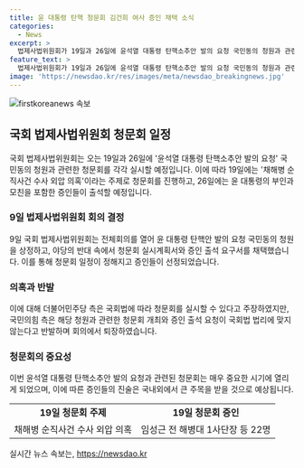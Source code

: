 ```yaml
---
title: 윤 대통령 탄핵 청문회 김건희 여사 증인 채택 소식
categories:
  - News
excerpt: >
  법제사법위원회가 19일과 26일에 윤석열 대통령 탄핵소추안 발의 요청 국민동의 청원과 관련한 청문회를 열기로 했다. 이에 야당은 증인으로 윤 대통령의 부인과 모친을 채택하며 논란이 일고 있다. 또한, 19일 청문회 주제는 채해병 순직사건 수사 외압 의혹으로 정해졌으며, 정청래 위원장은 국회법에 따라 청문회 가능이라고 주장했다. 국민의힘은 국회법에 맞지 않는다며 반발하며 퇴장했다.
feature_text: >
  법제사법위원회가 19일과 26일에 윤석열 대통령 탄핵소추안 발의 요청 국민동의 청원과 관련한 청문회를 열기로 했다. 이에 야당은 증인으로 윤 대통령의 부인과 모친을 채택하며 논란이 일고 있다. 또한, 19일 청문회 주제는 채해병 순직사건 수사 외압 의혹으로 정해졌으며, 정청래 위원장은 국회법에 따라 청문회 가능이라고 주장했다. 국민의힘은 국회법에 맞지 않는다며 반발하며 퇴장했다.
image: 'https://newsdao.kr/res/images/meta/newsdao_breakingnews.jpg'
---
```


<p><img src="https://newsdao.kr/res/images/meta/newsdao_breakingnews.jpg" alt="firstkoreanews 속보" /></p>

<h2 data-ke-size="size26">국회 법제사법위원회 청문회 일정</h2>

<p data-ke-size="size16">국회 법제사법위원회는 오는 19일과 26일에 '윤석열 대통령 탄핵소추안 발의 요청' 국민동의 청원과 관련한 청문회를 각각 실시할 예정입니다. 이에 따라 19일에는 '채해병 순직사건 수사 외압 의혹'이라는 주제로 청문회를 진행하고, 26일에는 윤 대통령의 부인과 모친을 포함한 증인들이 출석할 예정입니다.</p>

<h3>9일 법제사법위원회 회의 결정</h3>

<p data-ke-size="size16">9일 국회 법제사법위원회는 전체회의를 열어 윤 대통령 탄핵안 발의 요청 국민동의 청원을 상정하고, 야당의 반대 속에서 청문회 실시계획서와 증인 출석 요구서를 채택했습니다. 이를 통해 청문회 일정이 정해지고 증인들이 선정되었습니다.</p>

<h3>의혹과 반발</h3>

<p data-ke-size="size16">이에 대해 더불어민주당 측은 국회법에 따라 청문회를 실시할 수 있다고 주장하였지만, 국민의힘 측은 해당 청원과 관련한 청문회 개최와 증인 출석 요청이 국회법 법리에 맞지 않는다고 반발하며 회의에서 퇴장하였습니다.</p>

<h3>청문회의 중요성</h3>

<p data-ke-size="size16">이번 윤석열 대통령 탄핵소추안 발의 요청과 관련된 청문회는 매우 중요한 시기에 열리게 되었으며, 이에 따른 증인들의 진술은 국내외에서 큰 주목을 받을 것으로 예상됩니다.</p>

<table>
    <tbody>
        <tr>
            <td style="text-align: center; height: 17px;"><b>19일 청문회 주제</b></td>
            <td style="text-align: center; height: 17px;"><b>19일 청문회 증인</b></td>
        </tr>
        <tr>
            <td style="text-align: center; height: 17px;">채해병 순직사건 수사 외압 의혹</td>
            <td style="text-align: center; height: 17px;">임성근 전 해병대 1사단장 등 22명</td>
        </tr>
    </tbody>
</table>

<p data-ke-size="size16"></p>
실시간 뉴스 속보는, <a href="https://newsdao.kr" rel="dofollow">https://newsdao.kr</a>


